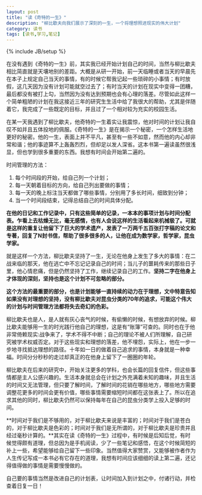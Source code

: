 ```yaml
---
layout: post
title: "读《奇特的一生》"
description: "柳比歇夫向我们展示了深刻的一生，一个将理想照进现实的伟大计划"
category: 读书
tags: [读书,学习,笔记]
---
```

{% include JB/setup %}

在没有遇到《奇特的一生》前，其实我已经开始计划自己的时间，当然与柳比歇夫相比简直就是天壤地别的差距。大概是从研一开始，前一天临睡或者当天的早晨先在本子上规定自己当天的事情，有的时候它帮我记起一些琐碎的小事情；有时放假，这几天因为没有计划可能就空过去了；有时当天的计划在现实中变得一团糟，最后都没有被打上勾，当然因为没有达到预期也会有心理的落差。尽管如此这样一个简单粗陋的计划在我这接近三年的研究生生活中给了我很大的帮助，尤其是伴随着它，我完成了一些既定的目标，并且过了一个相对较为充实的校园生活。

在某一天我遇到了柳比歇夫，他奇特的一生着实让我震惊，他对时间的计划让我自叹不如并且五体投地的佩服。《奇特的一生》是在揭示一个秘密，一个怎样生活地更好的秘密。他的一生，表面上并不平凡，甚至有一些不如意，然而他的内心却非常和谐；他的事迹算不上轰轰烈烈，但却足以发人深省。这本书第一遍读虽然很浅显，但也学到很多重要的东西。我想有时间会开始第二遍的。

时间管理的方法：

1. 每个时间段的开始，给自己列一个计划；
2. 每一天朝着目标的方向，给自己列出要做的事情；
3. 每一天的晚上标注当天都做了哪些事情，分别用了多长时间，细致到分钟；
4. 当一个时间段结束，记得总结自己的时间具体分配。

**在他的日记和工作记录中，只有这些简单的记录，一本本的事项计划与时间分配表。乍看上去枯燥无比，毫无感情，也有人会说这样的生活看起来机械极了。可就是这样的重复让他留下了巨大的学术遗产，发表了一万两千五百张打字稿的论文和专著，回复了N封书信，帮助了很多很多的人，让他在成为数学家，哲学家，昆虫学家。**

就是这样一个方法，柳比歇夫坚持了一生，无论在他身上发生了多大的事情：在二战来临的那天，他在逃亡中不忘记记录自己的时间；当儿子的噩耗传来的那些日子里，他心情悲痛，但是仍然坚持了工作，继续记录自己的工作。**坚持二字在他身上才体现的深刻，坚持也是这个计划不可忽略的部分。**

**这个方法的最重要的部分，也是计划能够一直持续的动力在于理想，文中特意告知如果没有对理想的坚持，没有柳比歇夫对昆虫分类的70年的追求，可能这个伟大的计划与时间管理方法都将失去奇幻的色彩。**

柳比歇夫也是人，是人就有灰心丧气的时候，有偷懒的时候，有想放弃的时候。柳比歇夫能够用一生的时光践行他自己的理想，这是有“账簿”可查的。同时也在于他非常倚赖现实:战争来了，学术不得不中断；自己的理论不被人们所理解，自己研究被学术权威否定。对于这些现实和理想的落差，他不埋怨，实际上，他在一步一步地寻找抵达理想的路径。十年如一日的做着自己追求的事情，本身就是一种幸福。时间分分秒秒的走过却真正的在他身上留下了一圈圈的年轮。

柳比歇夫在后来的研究中，开始关注更多的学科，也会长篇的回复信件，但这些事情都是主人公感兴趣的。生活本身就总会在计划之外充满着未知的趣味，并且生活的时间又无法管理，但只要了解时间，了解时间的花销在哪些地方，哪些地方需要调整花更多的时间会更有价值，哪些事情需要缩短时间都在这张表上了。所以在追求其他的同时，柳比歇夫仍然可以保持每年在自己的昆虫分类学上投入足够的时间。

**时间对于我们是不够用的，对于柳比歇夫来说是丰富的；时间对于我们是苍白的，对于柳比歇夫是色彩的；时间对于我们是无所谓的，对于柳比歇夫是珍贵并且经过毫秒计算的。**其实在读《奇特的一生》过程中，有时候是后知后觉，有时候觉得颇有道理，但总因为是手机阅读，少了一些笔记和感悟，在这个时候简短的补上一些，希望能够给自己留下一些印象。当然值得大家赞赏，又能够被作者作为人生传记写成一本书必有它存在的道理，我想有时间应该细细的读上第二遍，还记得值得做的事情是需要慢慢做的。

自己要的事情当然是改进自己的计划表，让时间加入到计划之中，付诸行动，并检查着日复一日！
